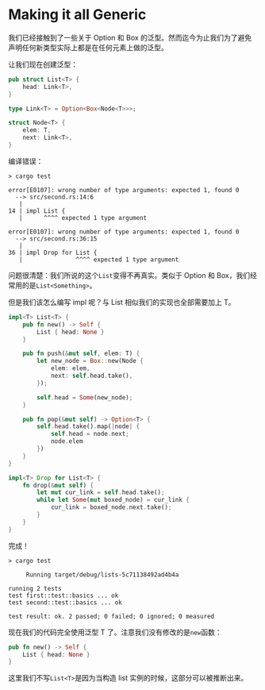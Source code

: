 # Making it all Generic

我们已经接触到了一些关于 Option 和 Box 的泛型。然而迄今为止我们为了避免声明任何新类型实际上都是在任何元素上做的泛型。

让我们现在创建泛型：

```rust
pub struct List<T> {
    head: Link<T>,
}

type Link<T> = Option<Box<Node<T>>>;

struct Node<T> {
    elem: T,
    next: Link<T>,
}
```

编译错误：

```null
> cargo test

error[E0107]: wrong number of type arguments: expected 1, found 0
  --> src/second.rs:14:6
   |
14 | impl List {
   |      ^^^^ expected 1 type argument

error[E0107]: wrong number of type arguments: expected 1, found 0
  --> src/second.rs:36:15
   |
36 | impl Drop for List {
   |               ^^^^ expected 1 type argument
```

问题很清楚：我们所说的这个`List`变得不再真实。类似于 Option 和 Box，我们经常用的是`List<Something>`。

但是我们该怎么编写 impl 呢？与 List 相似我们的实现也全部需要加上 T。

```rust
impl<T> List<T> {
    pub fn new() -> Self {
        List { head: None }
    }

    pub fn push(&mut self, elem: T) {
        let new_node = Box::new(Node {
            elem: elem,
            next: self.head.take(),
        });

        self.head = Some(new_node);
    }

    pub fn pop(&mut self) -> Option<T> {
        self.head.take().map(|node| {
            self.head = node.next;
            node.elem
        })
    }
}

impl<T> Drop for List<T> {
    fn drop(&mut self) {
        let mut cur_link = self.head.take();
        while let Some(mut boxed_node) = cur_link {
            cur_link = boxed_node.next.take();
        }
    }
}
```

完成！

```null
> cargo test

     Running target/debug/lists-5c71138492ad4b4a

running 2 tests
test first::test::basics ... ok
test second::test::basics ... ok

test result: ok. 2 passed; 0 failed; 0 ignored; 0 measured
```

现在我们的代码完全使用泛型 T 了。注意我们没有修改的是`new`函数：

```rust
pub fn new() -> Self {
    List { head: None }
}
```

这里我们不写`List<T>`是因为当构造 list 实例的时候，这部分可以被推断出来。
